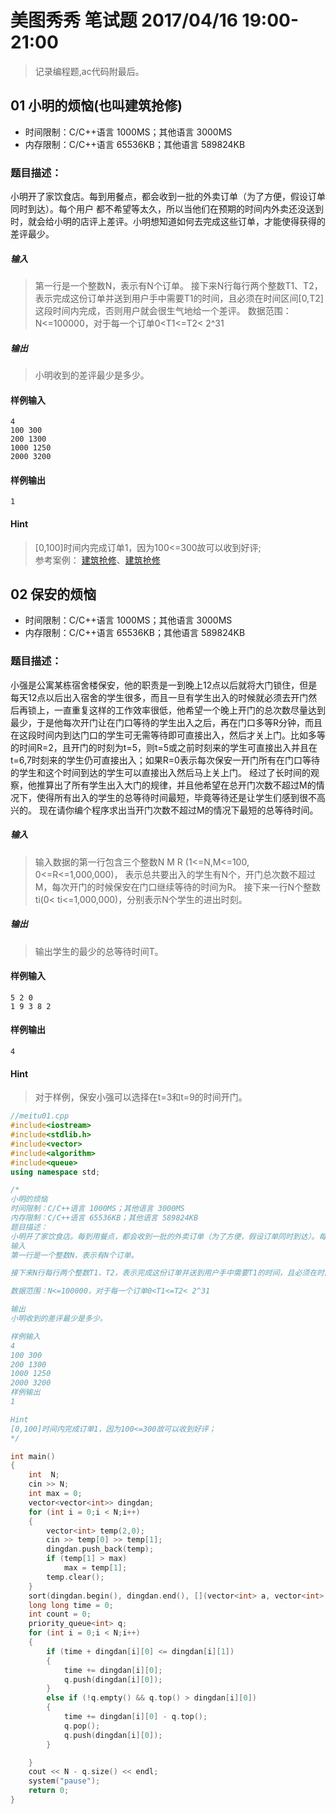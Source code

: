 # 美图秀秀 笔试题 2017/04/16 19:00-21:00
>记录编程题,ac代码附最后。
## 01 小明的烦恼(也叫建筑抢修)
* 时间限制：C/C++语言 1000MS；其他语言 3000MS
* 内存限制：C/C++语言 65536KB；其他语言 589824KB
### 题目描述：
小明开了家饮食店。每到用餐点，都会收到一批的外卖订单（为了方便，假设订单同时到达）。每个用户
都不希望等太久，所以当他们在预期的时间内外卖还没送到时，就会给小明的店评上差评。小明想知道如何去完成这些订单，才能使得获得的差评最少。
##### 输入  
>第一行是一个整数N，表示有N个订单。
接下来N行每行两个整数T1、T2，表示完成这份订单并送到用户手中需要T1的时间，且必须在时间区间[0,T2]这段时间内完成，否则用户就会很生气地给一个差评。
数据范围：N<=100000，对于每一个订单0<T1<=T2< 2^31
##### 输出  
>小明收到的差评最少是多少。

#### 样例输入
```
4
100 300
200 1300
1000 1250
2000 3200
```
#### 样例输出
```
1
```
#### Hint
> [0,100]时间内完成订单1，因为100<=300故可以收到好评;  
> 参考案例： [建筑抢修](http://blog.csdn.net/getsum/article/details/52049148)、[建筑抢修](http://m.blog.csdn.net/article/details?id=27108127)

## 02 保安的烦恼
* 时间限制：C/C++语言 1000MS；其他语言 3000MS
* 内存限制：C/C++语言 65536KB；其他语言 589824KB
### 题目描述：
小强是公寓某栋宿舍楼保安，他的职责是一到晚上12点以后就将大门锁住，但是每天12点以后出入宿舍的学生很多，而且一旦有学生出入的时候就必须去开门然后再锁上，一直重复这样的工作效率很低，他希望一个晚上开门的总次数尽量达到最少，于是他每次开门让在门口等待的学生出入之后，再在门口多等R分钟，而且在这段时间内到达门口的学生可无需等待即可直接出入，然后才关上门。比如多等的时间R=2，且开门的时刻为t=5，则t=5或之前时刻来的学生可直接出入并且在t=6,7时刻来的学生仍可直接出入；如果R=0表示每次保安一开门所有在门口等待的学生和这个时间到达的学生可以直接出入然后马上关上门。
经过了长时间的观察，他推算出了所有学生出入大门的规律，并且他希望在总开门次数不超过M的情况下，使得所有出入的学生的总等待时间最短，毕竟等待还是让学生们感到很不高兴的。
现在请你编个程序求出当开门次数不超过M的情况下最短的总等待时间。
##### 输入  
>输入数据的第一行包含三个整数N M R (1<=N,M<=100, 0<=R<=1,000,000)， 表示总共要出入的学生有N个，开门总次数不超过M，每次开门的时候保安在门口继续等待的时间为R。
接下来一行N个整数ti(0< ti<=1,000,000)，分别表示N个学生的进出时刻。
##### 输出  
>输出学生的最少的总等待时间T。

#### 样例输入
```
5 2 0
1 9 3 8 2
```
#### 样例输出
```
4
```
#### Hint
> 对于样例，保安小强可以选择在t=3和t=9的时间开门。


```C++
//meitu01.cpp
#include<iostream>
#include<stdlib.h>
#include<vector>
#include<algorithm>
#include<queue>
using namespace std;

/*
小明的烦恼
时间限制：C/C++语言 1000MS；其他语言 3000MS
内存限制：C/C++语言 65536KB；其他语言 589824KB
题目描述：
小明开了家饮食店。每到用餐点，都会收到一批的外卖订单（为了方便，假设订单同时到达）。每个用户都不希望等太久，所以当他们在预期的时间内外卖还没送到时，就会给小明的店评上差评。小明想知道如何去完成这些订单，才能使得获得的差评最少。
输入
第一行是一个整数N，表示有N个订单。

接下来N行每行两个整数T1、T2，表示完成这份订单并送到用户手中需要T1的时间，且必须在时间区间[0,T2]这段时间内完成，否则用户就会很生气地给一个差评。

数据范围：N<=100000，对于每一个订单0<T1<=T2< 2^31

输出
小明收到的差评最少是多少。

样例输入
4
100 300
200 1300
1000 1250
2000 3200
样例输出
1

Hint
[0,100]时间内完成订单1，因为100<=300故可以收到好评；
*/

int main()
{
	int  N;
	cin >> N;
	int max = 0;
	vector<vector<int>> dingdan;
	for (int i = 0;i < N;i++)
	{
		vector<int> temp(2,0);
		cin >> temp[0] >> temp[1];
		dingdan.push_back(temp);
		if (temp[1] > max)
			max = temp[1];
		temp.clear();
	}
	sort(dingdan.begin(), dingdan.end(), [](vector<int> a, vector<int> b) {return a[1] < b[1];});
	long long time = 0;
	int count = 0;
	priority_queue<int> q;
	for (int i = 0;i < N;i++)
	{
		if (time + dingdan[i][0] <= dingdan[i][1])
		{
			time += dingdan[i][0];
			q.push(dingdan[i][0]);
		}
		else if (!q.empty() && q.top() > dingdan[i][0])
		{
			time += dingdan[i][0] - q.top();
			q.pop();
			q.push(dingdan[i][0]);
		}

	}
	cout << N - q.size() << endl;
	system("pause");
	return 0;
}
```
